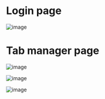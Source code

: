# Login page
![image](https://github.com/KanadeSup/TabManager/assets/139752723/0128428b-bafd-4faf-a036-efee43b13a83)

# Tab manager page

![image](https://github.com/KanadeSup/TabManager/assets/139752723/c03722c3-e2f3-4a49-b93e-a6a7188e2a34)

![image](https://github.com/KanadeSup/TabManager/assets/139752723/1e37bada-3f92-4627-bc4d-30d17f3c4062)

![image](https://github.com/KanadeSup/TabManager/assets/139752723/338121cc-6842-4173-8834-c279283b0f69)
